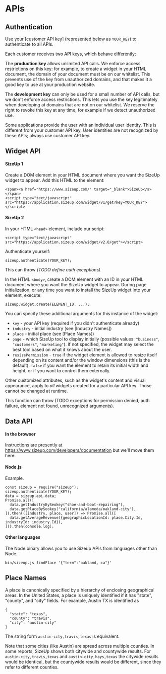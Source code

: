 # APIs


## Authentication

Use your [customer API key] (represented below as `YOUR_KEY`) to authenticate to all APIs.

Each customer receives two API keys, which behave differently:

The **production key** allows unlimited API calls. We enforce access restrictions on this key: for example, to create a widget in your HTML document, the domain of your document must be on our whitelist. This prevents use of the key from unauthorized domains, and that makes it a good key to use at your production website.

The **development key** can only be used for a small number of API calls, but we don't enforce access restrictions. This lets you use the key legitimately when developing at domains that are not on our whitelist. We reserve the right to revoke this key at any time, for example if we detect unauthorized use.

Some applications provide the user with an individual user identity. This is different from your customer API key. User identities are not recognized by these APIs; always use customer API key.


## Widget API

#### SizeUp 1

Create a DOM element in your HTML document where you want the SizeUp widget to appear. Add this HTML to the element:

    <span><a href="https://www.sizeup.com/" target="_blank">SizeUp</a></span>
    <script type="text/javascript" src="https://application.sizeup.com/widget/v1/get?key=YOUR_KEY"></script>

#### SizeUp 2

In your HTML `<head>` element, include our script:

    <script type="text/javascript" src="https://application.sizeup.com/widget/v2.0/get"></script>

Authenticate yourself:

    sizeup.authenticate(YOUR_KEY);

This can throw _(TODO define auth exceptions)_.

In the HTML `<body>`, create a DOM element with an ID in your HTML document where you want the SizeUp widget to appear. During page initialization, or any time you want to install the SizeUp widget into your element, execute:

    sizeup.widget.create(ELEMENT_ID, ...);

You can specify these additional arguments for this instance of the widget:
- `key` - your API key (required if you didn't authenticate already)
- `industry` - initial industry (see [Industry Names])
- `place` - initial place (see [Place Names])
- `page` - which SizeUp tool to display initially (possible values: `"business"`, `"customers"`, `"marketing"`). If not specified, the widget may select the best tool based on what it knows about the user.
- `resizePermission` - `true` if the widget element is allowed to resize itself depending on its content and/or the window dimensions (this is the default). `false` if you want the element to retain its initial width and height, or if you want to control them externally.

Other customized attributes, such as the widget's content and visual appearance, apply to _all_ widgets created for a particular API key. Those cannot be changed at runtime.

This function can throw (TODO exceptions for permission denied, auth failure, element not found, unrecognized arguments).


## Data API

#### In the browser

Instructions are presently at https://www.sizeup.com/developers/documentation but we'll move them here.

#### Node.js

Example.

    const sizeup = require("sizeup");
    sizeup.authenticate(YOUR_KEY);
    data = sizeup.api.data;
    Promise.all([
      data.getIndustryBySeokey("shoe-and-boot-repairing"),
      data.getPlaceBySeokey("california/alameda/oakland-city"),
    ]).then(([industry, place, user]) => Promise.all([
      data.getAverageRevenue({geographicLocationId: place.City.Id, industryId: industry.Id}),
    ])).then(console.log);

#### Other languages

The Node binary allows you to use Sizeup APIs from languages other than Node.

    bin/sizeup.js findPlace '{"term":"oakland, ca"}'


## Place Names

A place is canonically specified by a hierarchy of enclosing geographical areas. In the United States, a place is uniquely identified if it has "state", "county", and "city" fields. For example, Austin TX is identified as

    {
      "state": "texas",
      "county": "travis",
      "city": "austin-city"
    }

The string form `austin-city,travis,texas` is equivalent.

Note that some cities (like Austin) are spread across multiple counties. In some reports, SizeUp shows both citywide and countywide results. For `austin-city,travis,texas` and `austin-city,hays,texas` the citywide results would be identical, but the countywide results would be different, since they refer to different counties.
